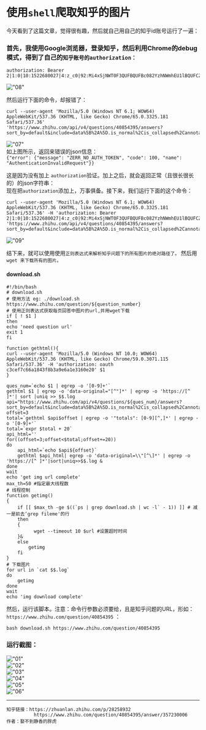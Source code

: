 使用`shell`爬取知乎的图片
==========

今天看到了这篇文章，觉得很有趣，然后就自己用自己的知乎id账号运行了一遍：<br />
### 首先，我使用Google浏览器，登录知乎，然后利用Chrome的debug模式，得到了自己的`知乎账号的authorization：`<br />
```shell
authorization: Bearer 2|1:0|10:1522680027|4:z_c0|92:Mi4xSjNWT0F3QUFBQUFBc082YzhNWmhEU1lBQUFCZ0FsVk4yNDZ2V3dCMjZmUHRUdlFJUTZZWXFOOUZkSkxUZWlNZUFB|a0fe09415ac4d5835c94d3c28a4f986d2ff7c94d64581bcfd80260cbe04eba54
```
!["08"](https://github.com/tycao/tycao.github.io/blob/master/shell_crawler/sh_08.png "08")<br />


然后运行下面的命令，却报错了：<br />
```shell
curl --user-agent 'Mozilla/5.0 (Windows NT 6.1; WOW64) AppleWebKit/537.36 (KHTML, like Gecko) Chrome/65.0.3325.181 Safari/537.36' 'https://www.zhihu.com/api/v4/questions/40854395/answers?sort_by=default&include=data%5B%2A%5D.is_normal%2Cis_collapsed%2Cannotation_action%2Cannotation_detail%2Ccollapse_reason%2Cis_sticky%2Ccollapsed_by%2Csuggest_edit%2Ccomment_count%2Ccan_comment%2Ccontent%2Ceditable_content%2Cvoteup_count%2Creshipment_settings%2Ccomment_permission%2Cmark_infos%2Ccreated_time%2Cupdated_time%2Creview_info%2Crelationship.is_authorized%2Cis_author%2Cvoting%2Cis_thanked%2Cis_nothelp%2Cupvoted_followees%3Bdata%5B%2A%5D.author.follower_count%2Cbadge%5B%3F%28type%3Dbest_answerer%29%5D.topics&limit=20&offset=20'
```
!["07"](https://github.com/tycao/tycao.github.io/blob/master/shell_crawler/sh_07.png "07")<br />
如上图所示，返回来错误的json信息：<br />
`{"error": {"message": "ZERR_NO_AUTH_TOKEN", "code": 100, "name": "AuthenticationInvalidRequest"}}`


这是因为没有加上 `authorization`验证。加上之后，就会返回正常（且很长很长的）的json字符串：<br />
现在把`authorization`添加上，万事俱备。接下来，我们运行下面的这个命令：<br />
```shell
curl --user-agent 'Mozilla/5.0 (Windows NT 6.1; WOW64) AppleWebKit/537.36 (KHTML, like Gecko) Chrome/65.0.3325.181 Safari/537.36' -H 'authorization: Bearer 2|1:0|10:1522680027|4:z_c0|92:Mi4xSjNWT0F3QUFBQUFBc082YzhNWmhEU1lBQUFCZ0FsVk4yNDZ2V3dCMjZmUHRUdlFJUTZZWXFOOUZkSkxUZWlNZUFB|a0fe09415ac4d5835c94d3c28a4f986d2ff7c94d64581bcfd80260cbe04eba54' 'https://www.zhihu.com/api/v4/questions/40854395/answers?sort_by=default&include=data%5B%2A%5D.is_normal%2Cis_collapsed%2Cannotation_action%2Cannotation_detail%2Ccollapse_reason%2Cis_sticky%2Ccollapsed_by%2Csuggest_edit%2Ccomment_count%2Ccan_comment%2Ccontent%2Ceditable_content%2Cvoteup_count%2Creshipment_settings%2Ccomment_permission%2Cmark_infos%2Ccreated_time%2Cupdated_time%2Creview_info%2Crelationship.is_authorized%2Cis_author%2Cvoting%2Cis_thanked%2Cis_nothelp%2Cupvoted_followees%3Bdata%5B%2A%5D.author.follower_count%2Cbadge%5B%3F%28type%3Dbest_answerer%29%5D.topics&limit=20&offset=20'
```
!["09"](https://github.com/tycao/tycao.github.io/blob/master/shell_crawler/sh_09.png "09")<br />


结下来，就可以使用使用`正则表达式来解析知乎问题下的所有图片的绝对路径了。` 然后用`wget 来下载所有的图片。`<br />
#### download.sh
```shell
#!/bin/bash
# download.sh
# 使用方法 eg: ./download.sh https://www.zhihu.com/question/${question_number}
# 使用正则表达式获取每页回答中图片的url,并用wget下载
if [ ! $1 ]
then
echo 'need question url'
exit 1
fi

function gethtml(){
curl --user-agent 'Mozilla/5.0 (Windows NT 10.0; WOW64) AppleWebKit/537.36 (KHTML, like Gecko) Chrome/59.0.3071.115 Safari/537.36' -H 'authorization: oauth c3cef7c66a1843f8b3a9e6a1e3160e20' $1
}

ques_num=`echo $1 | egrep -o '[0-9]+'`
gethtml $1 | egrep -o 'data-original="[^"]*' | egrep -o 'https://[^ ]*'| sort |uniq >> $$.log
api="https://www.zhihu.com/api/v4/questions/${ques_num}/answers?sort_by=default&include=data%5B%2A%5D.is_normal%2Cis_collapsed%2Cannotation_action%2Cannotation_detail%2Ccollapse_reason%2Cis_sticky%2Ccollapsed_by%2Csuggest_edit%2Ccomment_count%2Ccan_comment%2Ccontent%2Ceditable_content%2Cvoteup_count%2Creshipment_settings%2Ccomment_permission%2Cmark_infos%2Ccreated_time%2Cupdated_time%2Creview_info%2Crelationship.is_authorized%2Cis_author%2Cvoting%2Cis_thanked%2Cis_nothelp%2Cupvoted_followees%3Bdata%5B%2A%5D.author.follower_count%2Cbadge%5B%3F%28type%3Dbest_answerer%29%5D.topics&limit=20&offset="
offset=3 
total=`gethtml $api$offset | egrep -o '"totals": [0-9][^,]*' | egrep -o '[0-9]+'`
total=`expr $total + 20`
api_html=''
for((offset=3;offset<$total;offset+=20)) 
do
    api_html=`echo $api${offset}` 
    gethtml $api_html| egrep -o 'data-original=\\"[^\]*' | egrep -o 'https://[^ ]*'|sort|uniq>>$$.log &
done
wait
echo 'get img url complete'
max_th=50 #指定最大线程数
# 线程控制
function getimg()
{
    if [[ $max_th -ge $((`ps | grep download.sh | wc -l` - 1)) ]] # 减一是前去‘grep fileme'的行
    then
    {
          wget --timeout 10 $url #设置超时时间
    }&
    else
        getimg
    fi
}
# 下载图片
for url in `cat $$.log`
do
    getimg
done
wait
echo 'img download complete'
```



然后，运行该脚本。注意：命令行参数必须要给，且是知乎问题的URL，形如：`https://www.zhihu.com/question/40854395` ：<br />
```shell
bash download.sh https://www.zhihu.com/question/40854395
```

### 运行截图：
!["01"](https://github.com/tycao/tycao.github.io/blob/master/shell_crawler/sh_01.png "01")<br />
!["02"](https://github.com/tycao/tycao.github.io/blob/master/shell_crawler/sh_02.png "02")<br />
!["03"](https://github.com/tycao/tycao.github.io/blob/master/shell_crawler/sh_03.png "03")<br />
!["04"](https://github.com/tycao/tycao.github.io/blob/master/shell_crawler/sh_04.png "04")<br />
!["05"](https://github.com/tycao/tycao.github.io/blob/master/shell_crawler/sh_05.png "05")<br />
!["06"](https://github.com/tycao/tycao.github.io/blob/master/shell_crawler/sh_05.png "06")<br />


**************
```shell
知乎链接：https://zhuanlan.zhihu.com/p/28258932
		  https://www.zhihu.com/question/40854395/answer/357230006
作者：娶不到静香的胖虎
```